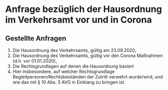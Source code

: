 # Anfrage bezüglich der Hausordnung im Verkehrsamt vor und in Corona
## Gestellte Anfragen
1. Die Hausordnung des Verkehrsamts, gültig am 23.09.2020,
2. Die Hausordnung des Verkehrsamts, gültig vor den Corona Maßnahmen (d.h. vor 01.01.2020),
3. Die Rechtsgrundlagen auf denen die Hausordnung basiert
  1. Hier insbesondere, auf welcher Rechtsgrundlage Begleitpersonen/Rechtsbeiständen
der Zutritt verwehrt wurde/wird, und wie das mit § 10 Abs. 5 AVG in Einklang zu bringen ist.
